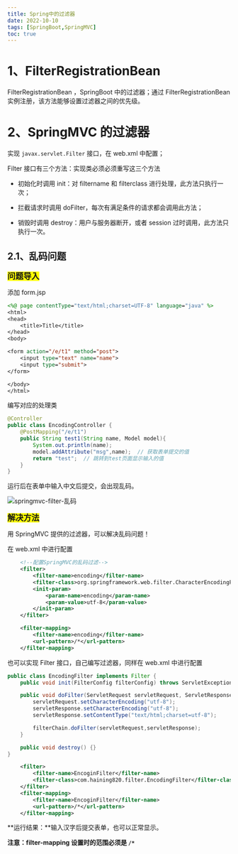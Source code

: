 ```yaml
---
title: Spring中的过滤器
date: 2022-10-10
tags: [SpringBoot,SpringMVC]
toc: true
---
```


# 1、FilterRegistrationBean 

FilterRegistrationBean ，SpringBoot 中的过滤器；通过 FilterRegistrationBean 实例注册，该方法能够设置过滤器之间的优先级。

<!--more-->

# 2、SpringMVC 的过滤器

实现 `javax.servlet.Filter` 接口，在 web.xml 中配置；

Filter 接口有三个方法：实现类必须必须重写这三个方法

- 初始化时调用 init：对 filtername 和 filterclass 进行处理，此方法只执行一次；

- 拦截请求时调用 doFilter，每次有满足条件的请求都会调用此方法；
- 销毁时调用 destroy：用户与服务器断开，或者 session 过时调用，此方法只执行一次。

## 2.1、乱码问题

<font size=4 style="font-weight:bold;background:yellow;">问题导入</font>

添加 form.jsp

```jsp
<%@ page contentType="text/html;charset=UTF-8" language="java" %>
<html>
<head>
    <title>Title</title>
</head>
<body>

<form action="/e/t1" method="post">
    <input type="text" name="name">
    <input type="submit">
</form>

</body>
</html>
```

编写对应的处理类

```java
@Controller
public class EncodingController {
    @PostMapping("/e/t1")
    public String test1(String name, Model model){
        System.out.println(name);
        model.addAttribute("msg",name);  // 获取表单提交的值
        return "test";  // 跳转到test页面显示输入的值
    }
}
```

运行后在表单中输入中文后提交，会出现乱码。

![springmvc-filter-乱码](https://haining820-bucket.oss-cn-beijing.aliyuncs.com/typora_img/springmvc-filter-%E4%B9%B1%E7%A0%81.png)

<font size=4 style="font-weight:bold;background:yellow;">解决方法</font>

用 SpringMVC 提供的过滤器，可以解决乱码问题！

在 web.xml 中进行配置

```xml
    <!--配置SpringMVC的乱码过滤-->
    <filter>
        <filter-name>encoding</filter-name>
        <filter-class>org.springframework.web.filter.CharacterEncodingFilter</filter-class>
        <init-param>
            <param-name>encoding</param-name>
            <param-value>utf-8</param-value>
        </init-param>
    </filter>

    <filter-mapping>
        <filter-name>encoding</filter-name>
        <url-pattern>/*</url-pattern>
    </filter-mapping>
```

也可以实现 Filter 接口，自己编写过滤器，同样在 web.xml 中进行配置

```java
public class EncodingFilter implements Filter {
    public void init(FilterConfig filterConfig) throws ServletException {}

    public void doFilter(ServletRequest servletRequest, ServletResponse servletResponse, FilterChain filterChain) throws IOException, ServletException {
        servletRequest.setCharacterEncoding("utf-8");
        servletResponse.setCharacterEncoding("utf-8");
        servletResponse.setContentType("text/html;charset=utf-8");

        filterChain.doFilter(servletRequest,servletResponse);
    }

    public void destroy() {}
}
```

```xml
	<filter>
        <filter-name>EncoginFilter</filter-name>
        <filter-class>com.haining820.filter.EncodingFilter</filter-class>
    </filter>
    <filter-mapping>
        <filter-name>EncoginFilter</filter-name>
        <url-pattern>/*</url-pattern>
    </filter-mapping>
```

**运行结果：**输入汉字后提交表单，也可以正常显示。

**注意：filter-mapping 设置时的范围必须是 `/*`**

